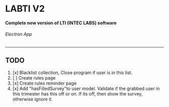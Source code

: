 # LABTI V2
#### Complete new version of LTI (INTEC LABS) software
###### Electron App
---
## TODO
1. [x] Blacklist collection, Close program if user is in this list.
2. [ ] Create rules page
3. [x] Create rules reminder page
4. [x] Add  "hasFilledSurvey"to user model. Validate if the grabbed user in this trimester has this off or on. If its off, then show the survey, otherwise ignore it.